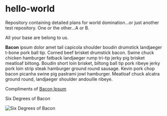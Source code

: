 # hello-world
Repository containing detailed plans for world domination...or just another test repository.  One or the other...A or B.

All your base are belong to us.

**Bacon** ipsum dolor amet tail capicola shoulder boudin drumstick landjaeger t-bone pork ball tip. Corned beef brisket drumstick bacon. Swine chuck chicken hamburger fatback landjaeger rump tri-tip jerky pig brisket meatloaf biltong. Boudin short loin brisket, biltong ball tip pork ribeye jerky pork loin strip steak hamburger ground round sausage. Kevin pork chop bacon picanha swine pig pastrami jowl hamburger. Meatloaf chuck alcatra ground round, landjaeger shoulder andouille ribeye.

Compliments of [Bacon Ipsum](https://baconipsum.com/)

Six Degrees of Bacon

![Six Degrees of Bacon][Bacon]

[Bacon]:http://blog.estately.com/assets/kevin-bacon-art-jason-mecier.jpg

